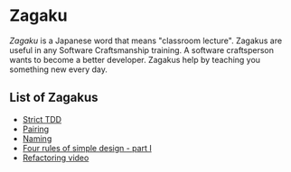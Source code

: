 # Zagaku

_Zagaku_ is a Japanese word that means "classroom lecture".
Zagakus are useful in any Software Craftsmanship training.
A software craftsperson wants to become a better developer.
Zagakus help by teaching you something new every day.

## List of Zagakus

* [Strict TDD](strict-tdd.md)
* [Pairing](pairing.md)
* [Naming](naming.md)
* [Four rules of simple design - part I](fout-rules-of-sumple-design-1.md)
* [Refactoring video](refactoring-fitnesse-video.md)

